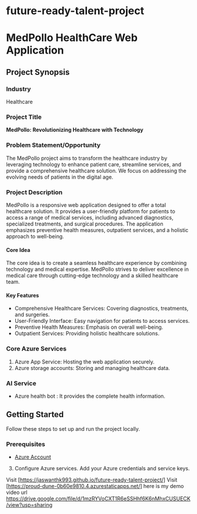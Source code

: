 # future-ready-talent-project
# MedPollo HealthCare Web Application

## Project Synopsis

### Industry
Healthcare

### Project Title
**MedPollo: Revolutionizing Healthcare with Technology**

### Problem Statement/Opportunity
The MedPollo project aims to transform the healthcare industry by leveraging technology to enhance patient care, streamline services, and provide a comprehensive healthcare solution. We focus on addressing the evolving needs of patients in the digital age.

### Project Description
MedPollo is a responsive web application designed to offer a total healthcare solution. It provides a user-friendly platform for patients to access a range of medical services, including advanced diagnostics, specialized treatments, and surgical procedures. The application emphasizes preventive health measures, outpatient services, and a holistic approach to well-being.

#### Core Idea
The core idea is to create a seamless healthcare experience by combining technology and medical expertise. MedPollo strives to deliver excellence in medical care through cutting-edge technology and a skilled healthcare team.

#### Key Features
- Comprehensive Healthcare Services: Covering diagnostics, treatments, and surgeries.
- User-Friendly Interface: Easy navigation for patients to access services.
- Preventive Health Measures: Emphasis on overall well-being.
- Outpatient Services: Providing holistic healthcare solutions.

### Core Azure Services
1. Azure App Service: Hosting the web application securely.
2. Azure storage accounts: Storing and managing healthcare data.

### AI Service
- Azure health bot : It provides the complete health information.


## Getting Started
Follow these steps to set up and run the project locally.

### Prerequisites
- [Azure Account](https://azure.microsoft.com/)

3. Configure Azure services. Add your Azure credentials and service keys.

Visit [https://jaswanthk993.github.io/future-ready-talent-project/]
Visit [https://proud-dune-0b60e9810.4.azurestaticapps.net/]
here is my demo video url
https://drive.google.com/file/d/1mzRYVoCXT1R6eSSHhf6K6nMhxCUSUECK/view?usp=sharing 

